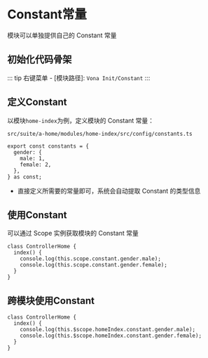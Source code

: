# Constant常量

模块可以单独提供自己的 Constant 常量

## 初始化代码骨架

::: tip
右键菜单 - [模块路径]: `Vona Init/Constant`
:::

## 定义Constant

以模块`home-index`为例，定义模块的 Constant 常量：

`src/suite/a-home/modules/home-index/src/config/constants.ts`

```typescript{2-5}
export const constants = {
  gender: {
    male: 1,
    female: 2,
  },
} as const;
```

- 直接定义所需要的常量即可，系统会自动提取 Constant 的类型信息

## 使用Constant

可以通过 Scope 实例获取模块的 Constant 常量

```typescript{3-4}
class ControllerHome {
  index() {
    console.log(this.scope.constant.gender.male);
    console.log(this.scope.constant.gender.female);
  }
}
```

## 跨模块使用Constant

```typescript{3-4}
class ControllerHome {
  index() {
    console.log(this.$scope.homeIndex.constant.gender.male);
    console.log(this.$scope.homeIndex.constant.gender.female);
  }
}
```
